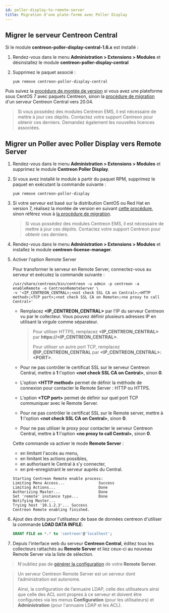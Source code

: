```yaml
---
id: poller-display-to-remote-server
title: Migration d'une plate-forme avec Poller Display
---
```


## Migrer le serveur Centreon Central

Si le module **centreon-poller-display-central-1.6.x** est installé :

1. Rendez-vous dans le menu **Administration > Extensions > Modules** et
désinstallez le module **centreon-poller-display-central**

2. Supprimez le paquet associé :

    ```shell
    yum remove centreon-poller-display-central
    ```

Puis suivez la [procédure de montée de version](../upgrade/upgrade-from-3-4)
si vous avez une plateforme sous CentOS 7 avec paquets Centreon, sinon la
[procédure de migration](../migrate/migrate-from-3-4) d'un serveur Centreon
Central vers 20.04.

> Si vous possédez des modules Centreon EMS, il est nécessaire de mettre à jour
> ces dépôts. Contactez votre support Centreon pour obtenir ces derniers. Demandez
> également les nouvelles licences associées.

## Migrer un Poller avec Poller Display vers Remote Server

1. Rendez-vous dans le menu **Administration > Extensions > Modules** et
supprimez le module **Centreon Poller Display**.

2. Si vous avez installé le module à partir du paquet RPM, supprimez le paquet
en exécutant la commande suivante :

    ```shell
    yum remove centreon-poller-display
    ```

3. Si votre serveur est basé sur la distribution CentOS ou Red Hat en version
7, réalisez la montée de version en suivant [cette procédure](../upgrade/upgrade-from-3-4),
sinon référez vous à [la procédure de migration](../migrate/migrate-from-3-4).

    > Si vous possédez des modules Centreon EMS, il est nécessaire de mettre à jour
    > ces dépôts. Contactez votre support Centreon pour obtenir ces derniers.

4. Rendez-vous dans le menu **Administration > Extensions > Modules** et
installez le module **centreon-license-manager**.

5. Activer l'option Remote Server

    Pour transformer le serveur en Remote Server, connectez-vous au serveur et
    exécutez la commande suivante :

    ```shell
    /usr/share/centreon/bin/centreon -u admin -p centreon -a enableRemote -o CentreonRemoteServer \
    -v '<IP_CENTREON_CENTRAL>;<not check SSL CA on Central>;<HTTP method>;<TCP port>;<not check SSL CA on Remote>;<no proxy to call Central>'
    ```

    - Remplacez **\<IP_CENTREON_CENTRAL\>** par l'IP du serveur Centreon vu par le
        collecteur. Vous pouvez définir plusieurs adresses IP en utilisant la virgule
        comme séparateur.

        > Pour utiliser HTTPS, remplacez **\<IP_CENTREON_CENTRAL\>** par
        > **https://\<IP_CENTREON_CENTRAL\>**.
        >
        > Pour utiliser un autre port TCP, remplacez **@IP_CENTREON_CENTRAL** par
        > **\<IP_CENTREON_CENTRAL\>:\<PORT\>**.

    - Pour ne pas contrôler le certificat SSL sur le serveur Centreon Central, mettre
        à **1** l'option **\<not check SSL CA on Central\>**, sinon **0**.

    - L'option **\<HTTP method\>** permet de définir la méthode de connexion pour
        contacter le Remote Server : HTTP ou HTTPS.

    - L'option **\<TCP port\>** permet de définir sur quel port TCP communiquer avec
        le Remote Server.

    - Pour ne pas contrôler le certificat SSL sur le Remote server, mettre à **1**
        l'option **\<not check SSL CA on Central\>**, sinon **0**.

    - Pour ne pas utiliser le proxy pour contacter le serveur Centreon Central,
        mettre à **1** l'option **\<no proxy to call Central\>**, sinon **0**.

    Cette commande va activer le mode **Remote Server** :
    
    - en limitant l'accès au menu,
    - en limitant les actions possibles,
    - en authorisant le Central à s'y connecter,
    - en pré-enregistrant le serveur auprès du Central.

    ```text
    Starting Centreon Remote enable process:
    Limiting Menu Access...               Success
    Limiting Actions...                   Done
    Authorizing Master...                 Done
    Set 'remote' instance type...         Done
    Notifying Master...
    Trying host '10.1.2.3'... Success
    Centreon Remote enabling finished.
    ```

6. Ajout des droits pour l'utilsateur de base de données centreon d'utiliser la
commande **LOAD DATA INFILE**:

    ``` SQL
    GRANT FILE on *.* to 'centreon'@'localhost';
    ```

7. Depuis l'interface web du serveur **Centreon Central**, éditez
tous les collecteurs rattachés au **Remote Server** et liez ceux-ci au
nouveau Remote Server via la liste de sélection.

> N'oubliez pas de [générer la configuration](../monitoring/monitoring-servers/deploying-a-configuration) de votre
> **Remote Server**.

> Un serveur Centreon Remote Server est un serveur dont l’administration est
> autonome.
>
> Ainsi, la configuration de l’annuaire LDAP, celle des utilisateurs
> ainsi que celle des ACL sont propres à ce serveur et doivent être configurées
> via les menus **Configuration** (pour les utilisateurs) et **Administration**
> (pour l'annuaire LDAP et les ACL).
